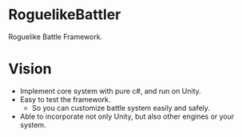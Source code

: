 # RoguelikeBattler
Roguelike Battle Framework.

# Vision
- Implement core system with pure c#, and run on Unity.
- Easy to test the framework.
  - So you can customize battle system easily and safely.
- Able to incorporate not only Unity, but also other engines or your system.

